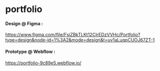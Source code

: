 # portfolio
#### Design @ Figma : 

https://www.figma.com/file/FsiZBkTLKt12ClrEDzVVHc/Portfolio?type=design&node-id=1%3A2&mode=design&t=uv1aLuqpCUOJ67ZT-1

#### Prototype @ Webflow : 

https://portfolio-9c89e5.webflow.io/
